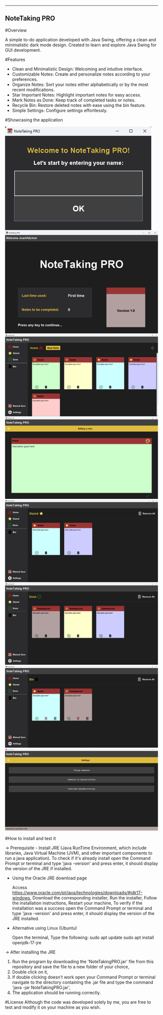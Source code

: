 --------------
NoteTaking PRO
--------------

#Overview

A simple to-do application developed with Java Swing, offering a clean and minimalistic dark mode design. Created to learn and explore Java Swing for GUI development.



#Features

- Clean and Minimalistic Design: Welcoming and intuitive interface.
- Customizable Notes: Create and personalize notes according to your preferences.
- Organize Notes: Sort your notes either alphabetically or by the most recent modifications.
- Star Important Notes: Highlight important notes for easy access.
- Mark Notes as Done: Keep track of completed tasks or notes.
- Recycle Bin: Restore deleted notes with ease using the bin feature.
- Simple Settings: Configure settings effortlessly.


  
#Showcasing the application

![UsernameFrame](applicationImages/UsernameFrame.png)
![WelcomingFrame](applicationImages/WelcomingFrame.png)
![HomeMenu](applicationImages/HomeMenu.png)
![EditingNote](applicationImages/EditingNote.png)
![StaredMenu](applicationImages/StaredMenu.png)
![DoneMenu](applicationImages/DoneMenu.png)
![BinMenu](applicationImages/BinMenu.png)
![SettingsMenu](applicationImages/SettingsMenu.png)



#How to install and test it

-> Prerequisite - Install JRE (Java RunTime Environment, which include libraries, Java Virtual Machine (JVM), and other important components to run a java application).
To check if it's already install open the Command Prompt or terminal and type 'java -version' and press enter, it should display the version of the JRE if installed. 

- Using the Oracle JRE download page
  
  Access https://www.oracle.com/pt/java/technologies/downloads/#jdk17-windows,
  Download the corresponding installer,
  Run the installer,
  Follow the installation instructions,
  Restart your machine,
  To verify if the installation was a success open the Command Prompt or terminal and type 'java -version' and press enter, it should display the version of the JRE installed. 

- Alternative using Linux (Ubuntu)
  
  Open the terminal,
  Type the following:
    sudo apt update
    sudo apt install openjdk-17-jre 



-> After installing the JRE
1) Run the program by downloading the 'NoteTakingPRO.jar' file from this repository and save the file to a new folder of your choice,
2) Double click on it,
3) If double clicking doesn't work open your Command Prompt or terminal navigate to the directory containing the .jar file and type the command 'java -jar NoteTakingPRO.jar',
4) The application should be running correctly.



 #License
 Although the code was developed solely by me, you are free to test and modify it on your machine as you wish.
